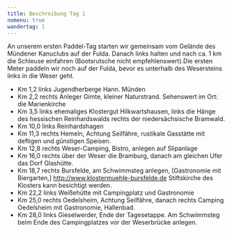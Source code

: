 ```yaml
---
title: Beschreibung Tag 1
nomenu: true
wandertag: 1
---
```


An unserem ersten Paddel-Tag starten wir gemeinsam vom Gelände des Mündener Kanuclubs auf der Fulda. Danach links halten und nach ca. 1 km die Schleuse einfahren (Bootsrutsche nicht empfehlenswert).Die ersten Meter paddeln wir noch auf der Fulda, bevor es unterhalb des Wesersteins links in die Weser geht.

- Km 1,2 links Jugendherberge Hann. Münden
- Km 2,2 rechts Anleger Gimte, kleiner Naturstrand. Sehenswert im Ort: die Marienkirche
- Km 3,5 links ehemaliges Klostergut Hilkwartshausen, links die Hänge des hessischen Reinhardswalds rechts der niedersächsische Bramwald.
- Km 10,0 links Reinhardshagen
- Km 11,3 rechts Hemeln, Achtung Seilfähre, rustikale Gasstätte mit deftigen und günstigen Speisen.
- Km 12,8 rechts Weser-Camping, Bistro, anlegen auf Slipanlage
- Km 16,0 rechts über der Weser die Bramburg, danach am gleichen Ufer das Dorf Glashütte.
- Km 18,7 rechts Bursfelde, am Schwimmsteg anlegen, [Gastronomie mit Biergarten,] http://www.klostermuehle-bursfelde.de Stiftskirche des Klosters kann besichtigt werden.
- Km 22,2 links Weißehütte mit Campingplatz und Gastronomie
- Km 25,0 rechts Oedelsheim, Achtung Seilfähre, danach rechts Camping Oedelsheim mit Gastronomie, Hallenbad.
- Km 28,0 links Gieselwerder, Ende der Tagesetappe. Am Schwimmsteg beim Ende des Campingplatzes vor der Weserbrücke anlegen.

